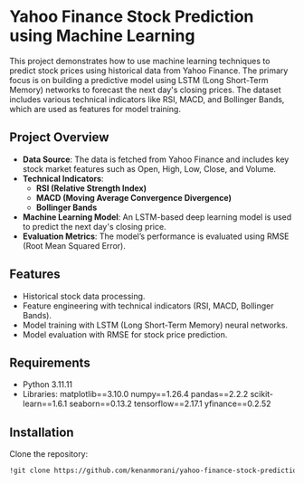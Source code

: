 # Yahoo Finance Stock Prediction using Machine Learning

This project demonstrates how to use machine learning techniques to predict stock prices using historical data from Yahoo Finance. The primary focus is on building a predictive model using LSTM (Long Short-Term Memory) networks to forecast the next day's closing prices. The dataset includes various technical indicators like RSI, MACD, and Bollinger Bands, which are used as features for model training.

## Project Overview
- **Data Source**: The data is fetched from Yahoo Finance and includes key stock market features such as Open, High, Low, Close, and Volume.
- **Technical Indicators**: 
  - **RSI (Relative Strength Index)**
  - **MACD (Moving Average Convergence Divergence)**
  - **Bollinger Bands**
- **Machine Learning Model**: An LSTM-based deep learning model is used to predict the next day's closing price.
- **Evaluation Metrics**: The model’s performance is evaluated using RMSE (Root Mean Squared Error).

## Features
- Historical stock data processing.
- Feature engineering with technical indicators (RSI, MACD, Bollinger Bands).
- Model training with LSTM (Long Short-Term Memory) neural networks.
- Model evaluation with RMSE for stock price prediction.

## Requirements
- Python 3.11.11
- Libraries:
matplotlib==3.10.0
numpy==1.26.4
pandas==2.2.2
scikit-learn==1.6.1
seaborn==0.13.2
tensorflow==2.17.1
yfinance==0.2.52

## Installation

Clone the repository:
```bash
!git clone https://github.com/kenanmorani/yahoo-finance-stock-prediction.git
